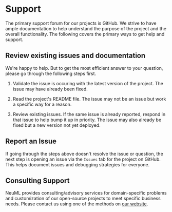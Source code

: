 # Support

The primary support forum for our projects is GitHub. We strive to have ample documentation to help understand the purpose of the project and the overall functionality. The following covers the primary ways to get help and support.

## Review existing issues and documentation

We're happy to help. But to get the most efficient answer to your question, please go through the following steps first.

1. Validate the issue is occuring with the latest version of the project. The issue may have already been fixed.

2. Read the project's README file. The issue may not be an issue but work a specific way for a reason. 

3. Review existing issues. If the same issue is already reported, respond in that issue to help bump it up in priority. The issue may also already be fixed but a new version not yet deployed.

## Report an Issue

If going through the steps above doesn't resolve the issue or question, the next step is opening an issue via the `Issues` tab for the project on GitHub. This helps document issues and debugging strategies for everyone. 

## Consulting Support

NeuML provides consulting/advisory services for domain-specific problems and customization of our open-source projects to meet specific business needs. Please contact us using one of the methods on [our website](https://neuml.com).
